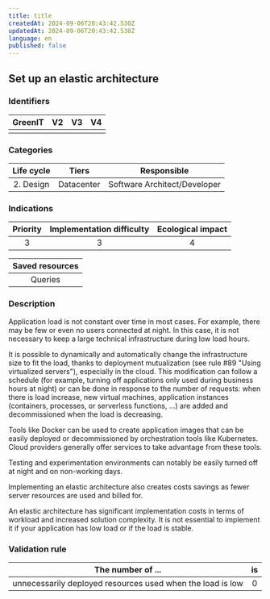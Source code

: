 ```yaml
---
title: title
createdAt: 2024-09-06T20:43:42.530Z
updatedAt: 2024-09-06T20:43:42.530Z
language: en
published: false
---
```

## Set up an elastic architecture

### Identifiers

| GreenIT | V2  | V3  | V4  |
| :-----: | :-: | :-: | :-: |
|         |     |     |     |

### Categories

| Life cycle |   Tiers    |         Responsible          |
| :--------: | :--------: | :--------------------------: |
| 2. Design  | Datacenter | Software Architect/Developer |

### Indications

| Priority | Implementation difficulty | Ecological impact |
| :------: | :-----------------------: | :---------------: |
|    3     |             3             |         4         |

| Saved resources |
| :-------------: |
|     Queries     |

### Description

Application load is not constant over time in most cases. For example, there may be few or even no users connected at night. In this case, it is not necessary to keep a large technical infrastructure during low load hours.

It is possible to dynamically and automatically change the infrastructure size to fit the load, thanks to deployment mutualization (see rule #89 "Using virtualized servers"), especially in the cloud. This modification can follow a schedule (for example, turning off applications only used during business hours at night) or can be done in response to the number of requests: when there is load increase, new virtual machines, application instances (containers, processes, or serverless functions, ...) are added and decommissioned when the load is decreasing.

Tools like Docker can be used to create application images that can be easily deployed or decommissioned by orchestration tools like Kubernetes. Cloud providers generally offer services to take advantage from these tools.

Testing and experimentation environments can notably be easily turned off at night and on non-working days.

Implementing an elastic architecture also creates costs savings as fewer server resources are used and billed for.

An elastic architecture has significant implementation costs in terms of workload and increased solution complexity. It is not essential to implement it if your application has low load or if the load is stable.

### Validation rule

| The number of ...                                          | is  |
| ---------------------------------------------------------- | :-: |
| unnecessarily deployed resources used when the load is low |  0  |
